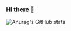### Hi there 👋

![Anurag's GitHub stats](https://github-readme-stats.vercel.app/api?username=anuraghazra&count_private=true&show_icons=true)

<!--
**ozanyurtsever/ozanyurtsever** is a ✨ _special_ ✨ repository because its `README.md` (this file) appears on your GitHub profile.

Here are some ideas to get you started:

- 🔭 I’m currently working on ...
- 🌱 I’m currently learning ...
- 👯 I’m looking to collaborate on ...
- 🤔 I’m looking for help with ...
- 💬 Ask me about ...
- 📫 How to reach me: ...
- 😄 Pronouns: ...
- ⚡ Fun fact: ...
-->
